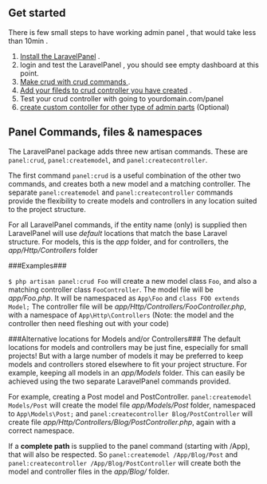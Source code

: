 ## Get started

There is few small steps to have working admin panel , that would take less than 10min .

1. [Install the LaravelPanel](automatic-installation) .
2. login and test the LaravelPanel , you should see empty dashboard at this point.
3. [Make crud with crud commands ](crud-commands) .
4. [Add your fileds to crud controller you have created](crud-fields) .
5. Test your crud controller with going to yourdomain.com/panel  
6. [create custom contoller for other type of admin parts](customized-controller-view) (Optional)


## Panel Commands, files & namespaces
The LaravelPanel package adds three new artisan commands. 
These are `panel:crud`, `panel:createmodel`, and `panel:createcontroller`.

The first command `panel:crud` is a useful combination of the other two commands, 
and creates both a new model and a matching controller.
The separate `panel:createmodel` and `panel:createcontroller` commands provide the flexibility to create 
models and controllers in any location suited to the project structure.

For all LaravelPanel commands, if the entity name (only) is supplied then LaravelPanel will use *default* locations 
that match the base Laravel structure.
For models, this is the *app* folder, and for controllers, the *app/Http/Controllers* folder

###Examples###

`$ php artisan panel:crud Foo` will create a new model class `Foo`, and also a matching controller class `FooController`.
 The model file will be *app/Foo.php*. It  will be namespaced as `App\Foo`  and `class FOO extends Model;`
 The controller file will be *app/Http/Controllers/FooController.php*, with a namespace of  `App\Http\Controllers`
(Note: the model and the controller then need fleshing out with your code)

###Alternative locations for Models and/or Controllers###
The default locations for models and controllers may be just fine, especially for small projects!
But with a large number of models it may be preferred to keep models and controllers 
stored elsewhere to fit your project structure. 
For example, keeping all models in an *app/Models* folder.
This can easily be achieved using the two separate LaravelPanel commands provided.

For example, creating a Post model and PostController.
`panel:createmodel Models/Post` will create the model file *app/Models/Post* folder, namespaced to `App\Models\Post;` and 
`panel:createcontroller Blog/PostController` will create file *app/Http/Controllers/Blog/PostController.php*, again with a correct namespace.

If a **complete path** is supplied to the panel command (starting with /App), that will also be respected.
So `panel:createmodel /App/Blog/Post` and `panel:createcontroller /App/Blog/PostController` will create both the model 
and controller files in the *app/Blog/* folder.
